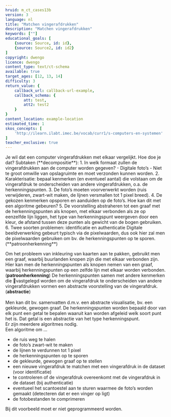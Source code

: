```yaml
---
hruid: m_ct_cases13b
version: 3
language: nl
title: "Matchen vingerafdrukken"
description: "Matchen vingerafdrukken"
keywords: [""]
educational_goals: [
    {source: Source, id: id}, 
    {source: Source2, id: id2}
]
copyright: dwengo
licence: dwengo
content_type: text/ct-schema
available: true
target_ages: [12, 13, 14]
difficulty: 3
return_value: {
    callback_url: callback-url-example,
    callback_schema: {
        att: test,
        att2: test2
    }
}
content_location: example-location
estimated_time: 1
skos_concepts: [
    'http://ilearn.ilabt.imec.be/vocab/curr1/s-computers-en-systemen'
]
teacher_exclusive: true
---
```


<context>
Je wil dat een computer vingerafdrukken met elkaar vergelijkt. Hoe doe je dat?
</context>
<decomposition>
Subtaken (**decompositie**):
1. In welk formaat zullen de vingerafdrukken aan de 
     computer worden gegeven? 
    - Digitale foto’s
	- Niet te groot omwille van opslagruimte en moet verzonden kunnen worden.
2. Karakterisatie: bepaal kenmerken (en eventueel aantal) die volstaan om de vingerafdruk te onderscheiden van andere vingerafdrukken, o.a. de herkenningspunten.  
3. De foto’s moeten voorverwerkt worden (ruis verwijderen, zwart-wit maken, de lijnen versmallen tot 1 pixel breed). 
4. De gekozen kenmerken opsporen en aanduiden op de foto’s. Hoe kan dit met een algoritme gebeuren?
5. De voorstelling abstraheren tot een graaf met de herkenningspunten als knopen, met elkaar verbonden als ze op eenzelfde lijn liggen, het type van herkenningspunt weergeven door een kleur, de afstand tussen deze punten als gewicht van de bogen gebruiken. 
6. Twee soorten problemen: identificatie en authenticatie
</decomposition>
<patternRecognition>
Digitale beeldverwerking gebeurt typisch via de pixelwaarden, dus ook hier zal men de pixelwaarden gebruiken om bv. de herkenningspunten op te sporen. (**patroonherkenning**)

Om het probleem van inkleuring van kaarten aan te pakken, gebruikt men een graaf, waarbij buurlanden knopen zijn die met elkaar verbonden zijn. Hier kan men de herkenningspunten als knopen nemen van een graaf, waarbij herkenningspunten op een zelfde lijn met elkaar worden verbonden. (**patroonherkenning**)
</patternRecognition>
<abstraction>
De herkenningspunten samen met andere kenmerken die vastgelegd worden om de vingerafdruk te onderscheiden van andere vingerafdrukken vormen een abstracte voorstelling van de vingerafdruk. (**abstractie**)<br>    
Men kan dit bv. samenvatten d.m.v. een abstracte visualisatie, bv. een gekleurde, gewogen graaf.
De herkenningspunten worden bepaald door van elk punt een getal te bepalen waaruit kan worden afgeleid welk soort punt het is. Dat getal is een abstractie van het type herkenningspunt.  
</abstraction>
<algorithms>
    Er zijn meerdere algoritmes nodig.<br>
Een algoritme om ...<br>
- de ruis weg te halen
- de foto’s zwart-wit te maken
- de lijnen te verdunnen tot 1 pixel
- de herkenningspunten op te sporen
- de gekleurde, gewogen graaf op te stellen
- een nieuwe vingerafdruk te matchen met een vingerafdruk in de dataset (voor identificatie)
- te controleren of de vingerafdruk overeenkomt met de vingerafdruk in de dataset (bij authenticatie) 
- eventueel het scantoestel aan te sturen waarmee de foto’s worden gemaakt (detecteren dat er een vinger op ligt)
- de fotobestanden te comprimeren
</algorithms>
<implementation>
Bij dit voorbeeld moet er niet geprogrammeerd worden.
</implementation>
